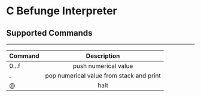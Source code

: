# C Befunge Interpreter

## Supported Commands
---
| Command | Description                               |
| ------- |:-----------------------------------------:|
| 0...f   | push numerical value                      |
| .       | pop numerical value from stack and print  |
| @       | halt                                      |
